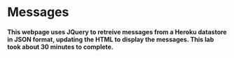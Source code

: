 # Messages

#### This webpage uses JQuery to retreive messages from a Heroku datastore in JSON format, updating the HTML to display the messages. This lab took about 30 minutes to complete.